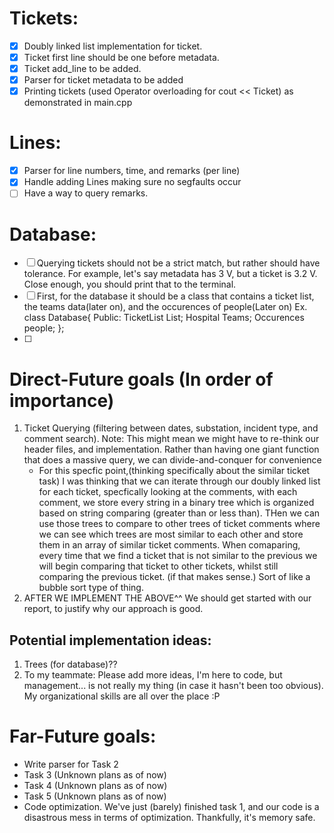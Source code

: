 # Tickets:
- [X] Doubly linked list implementation for ticket.
- [X] Ticket first line should be one before metadata.
- [X] Ticket add_line to be added.
- [X] Parser for ticket metadata to be added
- [X] Printing tickets (used Operator overloading for cout << Ticket) as demonstrated in main.cpp

# Lines:
- [X] Parser for line numbers, time, and remarks (per line)
- [X] Handle adding Lines making sure no segfaults occur
- [ ] Have a way to query remarks.

# Database:
- [ ] Querying tickets should not be a strict match, but rather should have tolerance. For example, let's say metadata has 3 V, but a ticket is 3.2 V. Close enough, you should print that to the terminal.
- [ ] First, for the database it should be a class that contains a ticket list, the teams data(later on), and the occurences of people(Later on)
      Ex. class Database{
      Public:
      TicketList List;
      Hospital Teams;
      Occurences people;
      };
- [ ]

# Direct-Future goals (In order of importance)
1. Ticket Querying (filtering between dates, substation, incident type, and comment search). Note: This might mean we might have to re-think our header files, and implementation. Rather than having one giant function that does a massive query, we can divide-and-conquer for convenience
   - For this specfic point,(thinking specifically about the similar ticket task) I was thinking that we can iterate through our doubly linked list for each ticket, specfically looking at the comments, with each comment, we store every string in a binary tree which is organized based on string comparing (greater than or less than). THen we can use those trees to compare to other trees of ticket comments where we can see which trees are most similar to each other and store them in an array of similar ticket comments. When comaparing, every time that we find a ticket that is not similar to the previous we will begin comparing that ticket to other tickets, whilst still comparing the previous ticket. (if that makes sense.) Sort of like a bubble sort type of thing. 
2. AFTER WE IMPLEMENT THE ABOVE^^ We should get started with our report, to justify why our approach is good.

## Potential implementation ideas:
1. Trees (for database)??
2. To my teammate: Please add more ideas, I'm here to code, but management... is not really my thing (in case it hasn't been too obvious). My organizational skills are all over the place :P

# Far-Future goals:
- Write parser for Task 2
- Task 3 (Unknown plans as of now)
- Task 4 (Unknown plans as of now)
- Task 5 (Unknown plans as of now)
- Code optimization. We've just (barely) finished task 1, and our code is a disastrous mess in terms of optimization. Thankfully, it's memory safe.
